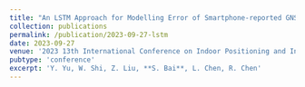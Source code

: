 ```yaml
---
title: "An LSTM Approach for Modelling Error of Smartphone-reported GNSS Location Under Mixed LOS/NLOS Environments"
collection: publications
permalink: /publication/2023-09-27-lstm
date: 2023-09-27
venue: '2023 13th International Conference on Indoor Positioning and Indoor Navigation (IPIN)'
pubtype: 'conference'
excerpt: 'Y. Yu, W. Shi, Z. Liu, **S. Bai**, L. Chen, R. Chen'
---
```

